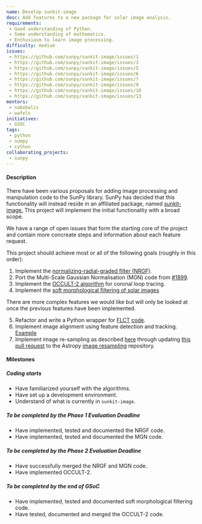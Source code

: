 ```yaml
---
name: Develop sunkit-image
desc: Add features to a new package for solar image analysis.
requirements:
 - Good understanding of Python.
 - Some understanding of mathematics.
 - Enthusiasm to learn image processing.
difficulty: medium
issues:
 - https://github.com/sunpy/sunkit-image/issues/1
 - https://github.com/sunpy/sunkit-image/issues/3
 - https://github.com/sunpy/sunkit-image/issues/5
 - https://github.com/sunpy/sunkit-image/issues/6
 - https://github.com/sunpy/sunkit-image/issues/7
 - https://github.com/sunpy/sunkit-image/issues/9
 - https://github.com/sunpy/sunkit-image/issues/10
 - https://github.com/sunpy/sunkit-image/issues/13
mentors:
 - nabobalis
 - wafels
initiatives:
 - GSOC
tags:
 - python
 - numpy
 - cython
collaborating_projects:
 - sunpy
---
```


#### Description

There have been various proposals for adding image processing and manipulation code to the SunPy library.
SunPy has decided that this functionality will instead reside in an affiliated package, named [sunkit-image.](https://github.com/sunpy/sunkit-image/)
This project will implement the initial functionality with a broad scope.

We have a range of open issues that form the starting core of the project and contain more concreate steps and information about each feature request.

This project should achieve most or all of the following goals (roughly in this order):

1. Implement the [normalizing-radial-graded filter (NRGF)](http://adsabs.harvard.edu/abs/2006SoPh..236..263M).
2. Port the Multi-Scale Gaussian Normalisation (MGN) code from [#1899](https://github.com/sunpy/sunpy/pull/1899).
3. Implement the [OCCULT-2 algorithm](http://arxiv.org/abs/1307.5046) for coronal loop tracing.
4. Implement the [soft morphological filtering of solar images](https://www.aanda.org/articles/aa/pdf/2006/38/aa4852-06.pdf)

There are more complex features we would like but will only be looked at once the previous features have been implemented.

5. Refactor and write a Python wrapper for [FLCT](https://arxiv.org/abs/0712.4289) [code](http://solarmuri.ssl.berkeley.edu/overview/publicdownloads/software.html).
6. Implement image alignment using feature detection and tracking. [Example](http://scikit-image.org/docs/dev/auto_examples/features_detection/plot_brief.html)
7. Implement image re-sampling as described [here](https://link.springer.com/content/pdf/10.1023/B:SOLA.0000021743.24248.b0.pdf) through updating [this pull request](https://github.com/astropy/reproject/pull/52) to the Astropy [image resampling](https://reproject.readthedocs.io/en/stable/) repository.

#### Milestones

##### Coding starts

* Have familiarized yourself with the algorithms.
* Have set up a development environment.
* Understand of what is currently in `sunkit-image`.

##### To be completed by the Phase 1 Evaluation Deadline

* Have implemented, tested and documented the NRGF code.
* Have implemented, tested and documented the MGN code.

##### To be completed by the Phase 2 Evaluation Deadline

* Have successfully merged the NRGF and MGN code.
* Have implemented OCCULT-2.

##### To be completed by the end of GSoC

* Have implemented, tested and documented soft morphological filtering code.
* Have tested, documented and merged the OCCULT-2 code.
